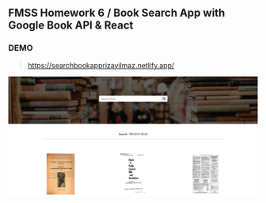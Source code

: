 ## FMSS Homework 6 / Book Search App with Google Book API & React

### DEMO
> https://searchbookapprizayilmaz.netlify.app/

![](./src/assets/projectImg.png)
